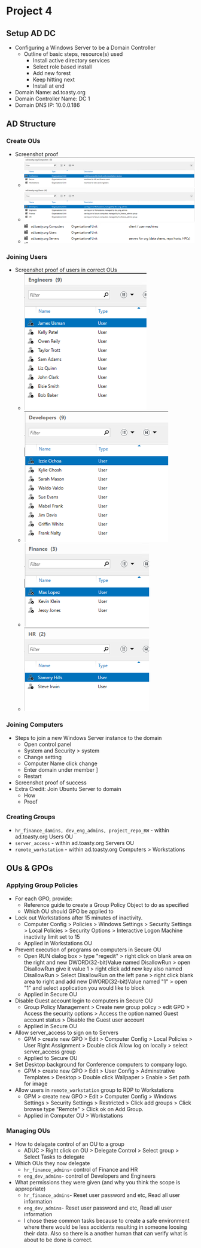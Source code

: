# Project 4


## Setup AD DC
- Configuring a Windows Server to be a Domain Controller
  - Outline of basic steps, resource(s) used
    - Install active directory services 
    - Select role based install
    - Add new forest
    - Keep hitting next
    - Install at end
- Domain Name: ad.toasty.org
- Domain Controller Name: DC 1
- Domain DNS IP: 10.0.0.186

## AD Structure

### Create OUs

- Screenshot proof
  - ![Computer OU](computerproof.PNG)
  - ![User OU](userproof.PNG)
  - ![Server OU](serversproof.PNG)

### Joining Users

- Screenshot proof of users in correct OUs
  - ![Engineer OU](engineerproof.PNG)
  - ![Developer OU](developerproof.PNG)
  - ![Finance OU](financeproof.PNG)
  - ![HR OU](HRproof.PNG)

### Joining Computers

- Steps to join a new Windows Server instance to the domain
  - Open control panel
  - System and Security > system
  - Change setting
  - Computer Name click change
  - Enter domain under member ]
  - Restart
- Screenshot proof of success
- Extra Credit: Join Ubuntu Server to domain
  - How
  - Proof

### Creating Groups

- `hr_finance_damins, dev_eng_admins, project_repo_RW` - within ad.toasty.org Users OU
- `server_access` - within ad.toasty.org Servers OU
- `remote_workstation` - within ad.toasty.org Computers > Workstations 

## OUs & GPOs

### Applying Group Policies

- For each GPO, provide:
  - Reference guide to create a Group Policy Object to do as specified
  - Which OU should GPO be applied to
- Lock out Workstations after 15 minutes of inactivity.
  - Computer Config > Policies > Windows Settings > Security Settings > Local Policies > Security Options > Interactive Logon Machine inactivity limit set to 15 
  - Applied in Workstations OU
- Prevent execution of programs on computers in Secure OU
  - Open RUN dialog box > type "regedit" > right click on blank area on the right and new DWORD(32-bit)Value named DisallowRun > open DisallowRun give it value 1 > right click add new key also named DisallowRun > Select DisallowRun on the left pane > right click blank area to right and add new DWORD(32-bit)Value named "1" > open "1" and select application you would like to block
  - Applied in Secure OU 
- Disable Guest account login to computers in Secure OU
  - Group Policy Management > Create new group policy > edit GPO > Access the security options > Access the option named Guest account status > Disable the Guest user account
  - Applied in Secure OU
- Allow server_access to sign on to Servers
  - GPM > create new GPO > Edit > Computer Config > Local Policies > User Right Assignment > Double click Allow log on locally > select server_access group
  - Applied to Secure OU
- Set Desktop background for Conference computers to company logo.
  - GPM > create new GPO > Edit > User Config > Adminstrative Templates > Desktop > Double click Wallpaper > Enable > Set path for image 
- Allow users in `remote_workstation` group to RDP to Workstations
  - GPM > create new GPO > Edit > Computer Config > Windows Settings > Security Settings > Restricted > Click add groups > Click browse type "Remote" > Click ok on Add Group.
  - Applied in Computer OU > Workstations

### Managing OUs 
- How to delagate control of an OU to a group
  - ADUC > Right click on OU > Delegate Control > Select group > Select Tasks to delegate
- Which OUs they now delegate
  - `hr_finance_admins`- control of Finance and HR
  - `eng_dev_admins`- control of Developers and Engineers 
- What permissions they were given (and why you think the scope is appropriate)
  - `hr_finance_admins`- Reset user password and etc, Read all user information 
  - `eng_dev_admins`- Reset user password and etc, Read all user information
  - I chose these common tasks because to create a safe environment where there would be less accidents resulting in someone loosing their data. Also so there is a another human that can verify what is about to be done is correct.